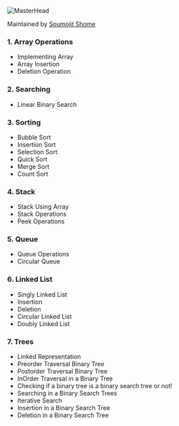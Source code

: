 ![MasterHead](https://bestanimations.com/media/sky/1088683783milky-way-night-sky-gif.gif)

Maintained by [Soumojit Shome](https://iamsoumojit.vercel.app/)

### 1. Array Operations

* Implementing Array
* Array Insertion
* Deletion Operation

### 2. Searching

* Linear Binary Search

### 3. Sorting

* Bubble Sort
* Insertion Sort
* Selection Sort
* Quick Sort
* Merge Sort
* Count Sort

### 4. Stack

* Stack Using Array
* Stack Operations
* Peek Operations

### 5. Queue

* Queue Operations
* Circular Queue

### 6. Linked List

* Singly Linked List
* Insertion
* Deletion
* Circular Linked List
* Doubly Linked List

### 7. Trees

* Linked Representation
* Preorder Traversal Binary Tree
* Postorder Traversal Binary Tree
* InOrder Traversal in a Binary Tree
* Checking if a binary tree is a binary search tree or not!
* Searching in a Binary Search Trees
* Iterative Search
* Insertion in a Binary Search Tree
* Deletion in a Binary Search Tree
